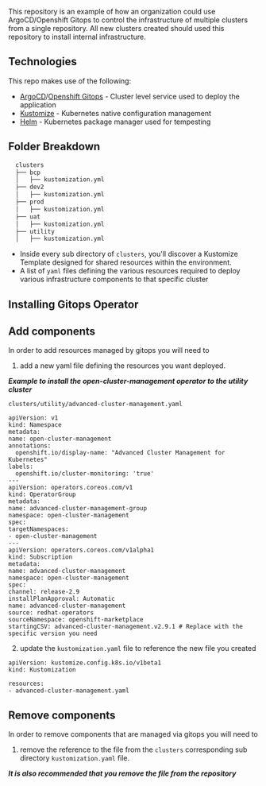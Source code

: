 This repository is an example of how an organization could use ArgoCD/Openshift Gitops to control the infrastructure of multiple clusters from a single repository. All new clusters created should used this repository to install internal infrastructure.

## Technologies

This repo makes use of the following:
- [ArgoCD](https://argo-cd.readthedocs.io/en/stable/)/[Openshift Gitops](https://docs.openshift.com/container-platform/latest/cicd/gitops/understanding-openshift-gitops.html) - Cluster level service used to deploy the application
- [Kustomize](https://kustomize.io/) - Kubernetes native configuration management
- [Helm](https://helm.sh/) - Kubernetes package manager used for tempesting

## Folder Breakdown

``` sh
  clusters
  ├── bcp
  │   ├── kustomization.yml
  ├── dev2
  │   ├── kustomization.yml
  ├── prod
  │   ├── kustomization.yml
  ├── uat
  │   ├── kustomization.yml
  ├── utility
  │   ├── kustomization.yml
```

  - Inside every sub directory of `clusters`, you'll discover a Kustomize Template designed for shared resources within the environment.
  - A list of `yaml` files defining the various resources required to deploy various infrastructure components to that specific cluster

## Installing Gitops Operator


## Add components

In order to add resources managed by gitops you will need to

  1. add a new yaml file defining the resources you want deployed.  

***Example to install the open-cluster-management operator to the utility cluster***
  
  `clusters/utility/advanced-cluster-management.yaml`

  ```
apiVersion: v1
kind: Namespace
metadata:
  name: open-cluster-management
  annotations:
    openshift.io/display-name: "Advanced Cluster Management for Kubernetes"
  labels:
    openshift.io/cluster-monitoring: 'true'
---
apiVersion: operators.coreos.com/v1
kind: OperatorGroup
metadata:
  name: advanced-cluster-management-group
  namespace: open-cluster-management
spec:
  targetNamespaces:
  - open-cluster-management
---
apiVersion: operators.coreos.com/v1alpha1
kind: Subscription
metadata:
  name: advanced-cluster-management
  namespace: open-cluster-management
spec:
  channel: release-2.9 
  installPlanApproval: Automatic
  name: advanced-cluster-management
  source: redhat-operators
  sourceNamespace: openshift-marketplace
  startingCSV: advanced-cluster-management.v2.9.1 # Replace with the specific version you need
  ``` 

  2. update the `kustomization.yaml` file to reference the new file you created

  ```
apiVersion: kustomize.config.k8s.io/v1beta1
kind: Kustomization

resources:
  - advanced-cluster-management.yaml
  ```

## Remove components

In order to remove components that are managed via gitops you will need to 

1. remove the reference to the file from the `clusters` corresponding sub directory `kustomization.yaml` file.

***It is also recommended that you remove the file from the repository***



